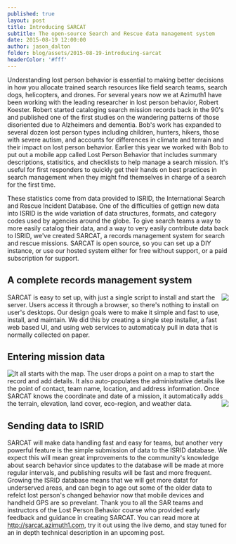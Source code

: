 ```yaml
---
published: true
layout: post
title: Introducing SARCAT
subtitle: The open-source Search and Rescue data management system
date: 2015-08-19 12:00:00
author: jason_dalton
folder: blog/assets/2015-08-19-introducing-sarcat
headerColor: '#fff'
---
```




Understanding lost person behavior is essential to making better decisions in how you allocate trained search resources like field search teams, search dogs, helicopters, and drones.  For several years now <!--more--> we at Azimuth1 have been working with the leading researcher in lost person behavior, Robert Koester.  Robert started cataloging search mission records back in the 90's and published one of the first studies on the wandering patterns of those disoriented due to Alzheimers and dementia.  Bob's work has expanded to several dozen lost person types including children, hunters, hikers, those with severe autism, and accounts for differences in climate and terrain and their impact on lost person behavior.  Earlier this year we worked with Bob to put out a mobile app called Lost Person Behavior that includes summary descriptions, statisitics, and checklists to help manage a search mission.  It's useful for first responders to quickly get their hands on best practices in search management when they might fnd themselves in charge of a search for the first time.

These statistics come from data provided to ISRID, the International Search and Rescue Incident Database.  One of the difficulties of gettign new data into ISRID is the wide variation of data structures, formats, and category codes used by agencies around the globe.  To give search teams a way to more easily catalog their data, and a way to very easily contribute data back to ISRID, we've created SARCAT, a records management system for search and rescue missions.  SARCAT is open source, so you can set up a DIY instance, or use our hosted system either for free without support, or a paid subscription for support. 

## A complete records management system

<img style="float: right" src="{{site.baseurl}}/{{page.folder}}/SARCAT_stats_screen.png">

SARCAT is easy to set up, with just a single script to install and start the server.   Users access it through a browser, so there's nothing to install on user's desktops.  Our design goals were to make it simple and fast to use, install, and maintain.  We did this by creating a single step installer, a fast web based UI, and using web services to automaticaly pull in data that is normally collected on paper.    


## Entering mission data

<img style="float: left" src="{{site.baseurl}}/{{page.folder}}/SARCAT_record_map_screen.png">

It all starts with the map.  The user drops a point on a map to start the record and add details.    It also auto-populates the administrative details like the point of contact, team name, location, and address information.  Once SARCAT knows the coordinate and date of a mission, it automatically adds the terrain, elevation, land cover, eco-region, and weather data.
<img style="float: right" src="{{site.baseurl}}/{{page.folder}}/SARCAT_record_weather_screen.png">

## Sending data to ISRID

SARCAT will make data handling fast and easy for teams, but another very powerful feature is the simple submission of data to the ISRID database.  We expect this will mean great improvements to the community's knowledge about search behavior since updates to the database will be made at more regular intervals, and publishing results will be fast and more frequent.   Growing the ISRID database means that we will get more datat for underserved areas, and can begin to age out some of the older data to refelct lost person's changed behavior now that mobile devices and handheld GPS are so prevelant.  Thank you to all the SAR teams and instructors of the Lost Person Behavior course who provided early feedback and guidance in creating SARCAT.   You can read more at http://sarcat.azimuth1.com, try it out using the live demo, and stay tuned for an in depth technical description in an upcoming post.


